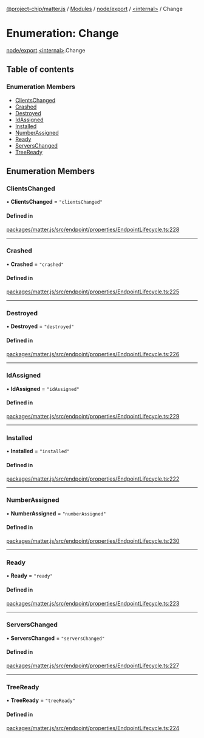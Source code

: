 [@project-chip/matter.js](../README.md) / [Modules](../modules.md) / [node/export](../modules/node_export.md) / [\<internal\>](../modules/node_export._internal_.md) / Change

# Enumeration: Change

[node/export](../modules/node_export.md).[\<internal\>](../modules/node_export._internal_.md).Change

## Table of contents

### Enumeration Members

- [ClientsChanged](node_export._internal_.Change.md#clientschanged)
- [Crashed](node_export._internal_.Change.md#crashed)
- [Destroyed](node_export._internal_.Change.md#destroyed)
- [IdAssigned](node_export._internal_.Change.md#idassigned)
- [Installed](node_export._internal_.Change.md#installed)
- [NumberAssigned](node_export._internal_.Change.md#numberassigned)
- [Ready](node_export._internal_.Change.md#ready)
- [ServersChanged](node_export._internal_.Change.md#serverschanged)
- [TreeReady](node_export._internal_.Change.md#treeready)

## Enumeration Members

### ClientsChanged

• **ClientsChanged** = ``"clientsChanged"``

#### Defined in

[packages/matter.js/src/endpoint/properties/EndpointLifecycle.ts:228](https://github.com/project-chip/matter.js/blob/c0d55745d5279e16fdfaa7d2c564daa31e19c627/packages/matter.js/src/endpoint/properties/EndpointLifecycle.ts#L228)

___

### Crashed

• **Crashed** = ``"crashed"``

#### Defined in

[packages/matter.js/src/endpoint/properties/EndpointLifecycle.ts:225](https://github.com/project-chip/matter.js/blob/c0d55745d5279e16fdfaa7d2c564daa31e19c627/packages/matter.js/src/endpoint/properties/EndpointLifecycle.ts#L225)

___

### Destroyed

• **Destroyed** = ``"destroyed"``

#### Defined in

[packages/matter.js/src/endpoint/properties/EndpointLifecycle.ts:226](https://github.com/project-chip/matter.js/blob/c0d55745d5279e16fdfaa7d2c564daa31e19c627/packages/matter.js/src/endpoint/properties/EndpointLifecycle.ts#L226)

___

### IdAssigned

• **IdAssigned** = ``"idAssigned"``

#### Defined in

[packages/matter.js/src/endpoint/properties/EndpointLifecycle.ts:229](https://github.com/project-chip/matter.js/blob/c0d55745d5279e16fdfaa7d2c564daa31e19c627/packages/matter.js/src/endpoint/properties/EndpointLifecycle.ts#L229)

___

### Installed

• **Installed** = ``"installed"``

#### Defined in

[packages/matter.js/src/endpoint/properties/EndpointLifecycle.ts:222](https://github.com/project-chip/matter.js/blob/c0d55745d5279e16fdfaa7d2c564daa31e19c627/packages/matter.js/src/endpoint/properties/EndpointLifecycle.ts#L222)

___

### NumberAssigned

• **NumberAssigned** = ``"numberAssigned"``

#### Defined in

[packages/matter.js/src/endpoint/properties/EndpointLifecycle.ts:230](https://github.com/project-chip/matter.js/blob/c0d55745d5279e16fdfaa7d2c564daa31e19c627/packages/matter.js/src/endpoint/properties/EndpointLifecycle.ts#L230)

___

### Ready

• **Ready** = ``"ready"``

#### Defined in

[packages/matter.js/src/endpoint/properties/EndpointLifecycle.ts:223](https://github.com/project-chip/matter.js/blob/c0d55745d5279e16fdfaa7d2c564daa31e19c627/packages/matter.js/src/endpoint/properties/EndpointLifecycle.ts#L223)

___

### ServersChanged

• **ServersChanged** = ``"serversChanged"``

#### Defined in

[packages/matter.js/src/endpoint/properties/EndpointLifecycle.ts:227](https://github.com/project-chip/matter.js/blob/c0d55745d5279e16fdfaa7d2c564daa31e19c627/packages/matter.js/src/endpoint/properties/EndpointLifecycle.ts#L227)

___

### TreeReady

• **TreeReady** = ``"treeReady"``

#### Defined in

[packages/matter.js/src/endpoint/properties/EndpointLifecycle.ts:224](https://github.com/project-chip/matter.js/blob/c0d55745d5279e16fdfaa7d2c564daa31e19c627/packages/matter.js/src/endpoint/properties/EndpointLifecycle.ts#L224)
